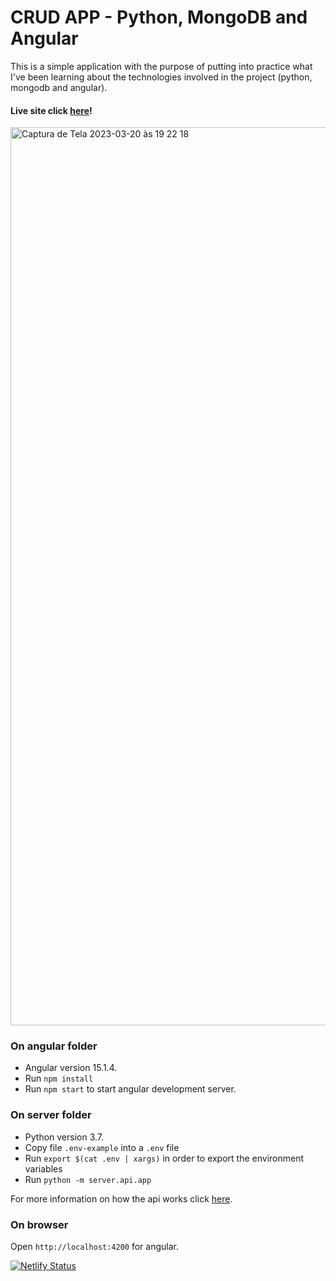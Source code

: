 # CRUD APP - Python, MongoDB and Angular

This is a simple application with the purpose of putting into practice what I've been learning about the technologies involved in the project (python, mongodb and angular).

#### Live site click [here](https://fullstack-angular-python.netlify.app)!

<img width="1437" alt="Captura de Tela 2023-03-20 às 19 22 18" src="https://user-images.githubusercontent.com/80006401/226478434-fd706bb8-47b4-45c7-914c-afce7c797862.png">


### On angular folder ###

- Angular version 15.1.4.
- Run `npm install`
- Run `npm start` to start angular development server.

### On server folder ###

- Python version 3.7.
- Copy file `.env-example` into a `.env` file
- Run `export $(cat .env | xargs)` in order to export the environment variables
- Run `python -m server.api.app`

For more information on how the api works click [here](https://github.com/Isadora96/FullStack-project/blob/main/server/README.md).

### On browser ###
Open `http://localhost:4200` for angular.


[![Netlify Status](https://api.netlify.com/api/v1/badges/e660677f-0924-4314-ab0e-59b7f7dfd155/deploy-status)](https://app.netlify.com/sites/fullstack-angular-python/deploys)
